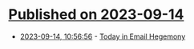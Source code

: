 # [Published on 2023-09-14](index.md)

* [2023-09-14, 10:56:56](https://lobste.rs/s/gkwf4x/today_email_hegemony) - [Today in Email Hegemony](https://www.jwz.org/blog/2023/09/today-in-email-hegemony/)
